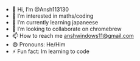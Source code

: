 - 👋 Hi, I’m @Ansh113130
- 👀 I’m interested in maths/coding
- 🌱 I’m currently learning japaneese
- 💞️ I’m looking to collaborate on chromebrew
- 📫 How to reach me anshwindows11@gmail.com
- 😄 Pronouns: He/Him
- ⚡ Fun fact: Im learning to code

<!---
Ansh113130/Ansh113130 is a ✨ special ✨ repository because its `README.md` (this file) appears on your GitHub profile.
You can click the Preview link to take a look at your changes.
--->
